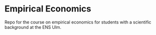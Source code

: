 # Empirical Economics

Repo for the course on empirical economics for students with a scientific background at the ENS Ulm.

